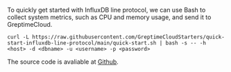 
To quickly get started with InfluxDB line protocol, we can use Bash to collect system metrics, such as CPU and memory usage, and send it to GreptimeCloud.

```shell
curl -L https://raw.githubusercontent.com/GreptimeCloudStarters/quick-start-influxdb-line-protocol/main/quick-start.sh | bash -s -- -h <host> -d <dbname> -u <username> -p <password>
```
The source code is avaliable at [Github](https://github.com/GreptimeCloudStarters/quick-start-influxdb-line-protocol).
